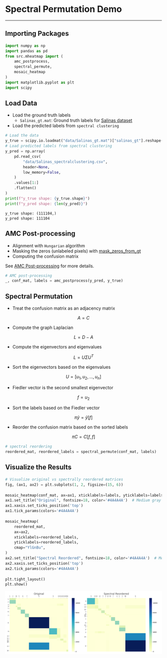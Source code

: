 # Spectral Permutation Demo

---

## Importing Packages

```python
import numpy as np
import pandas as pd
from src.mheatmap import (
    amc_postprocess, 
    spectral_permute, 
    mosaic_heatmap
)
import matplotlib.pyplot as plt
import scipy
```

## Load Data

- Load the ground truth labels
    - `Salinas_gt.mat`: Ground truth labels for [Salinas dataset](http://www.ehu.eus/ccwintco/index.php/Hyperspectral_Remote_Sensing_Scenes)
- Load the predicted labels from `spectral clustering`

```python
# Load the data
y_true = scipy.io.loadmat("data/Salinas_gt.mat")["salinas_gt"].reshape(-1)
# Load predicted labels from spectral clustering
y_pred = np.array(
    pd.read_csv(
        "data/Salinas_spectralclustering.csv",
        header=None,
        low_memory=False,
    )
    .values[1:]
    .flatten()
)
print(f"y_true shape: {y_true.shape}")
print(f"y_pred shape: {len(y_pred)}")
```

    y_true shape: (111104,)
    y_pred shape: 111104

## AMC Post-processing

- Alignment with `Hungarian` algorithm
- Masking the zeros (unlabeled pixels) with [mask_zeros_from_gt](../api/amc-postprocess.md)
- Computing the confusion matrix

See [AMC Post-processing](../api/amc-postprocess.md) for more details.

```python
# AMC post-processing
_, conf_mat, labels = amc_postprocess(y_pred, y_true)
```

## Spectral Permutation

- Treat the confusion matrix as an adjacency matrix

$$
A = C
$$

- Compute the graph Laplacian

$$
L = D - A
$$

- Compute the eigenvectors and eigenvalues

$$
L = U \Sigma U^T
$$

- Sort the eigenvectors based on the eigenvalues

$$
U = [u_1, u_2, \ldots, u_n]
$$

- Fiedler vector is the second smallest eigenvector

$$
f = u_2
$$

- Sort the labels based on the Fiedler vector

$$
\pi\tilde{y} = \tilde{y}[f]
$$

- Reorder the confusion matrix based on the sorted labels

$$
\pi C = C[f, f]
$$

```python
# spectral reordering
reordered_mat, reordered_labels = spectral_permute(conf_mat, labels)
```

## Visualize the Results

```python
# Visualize original vs spectrally reordered matrices
fig, (ax1, ax2) = plt.subplots(1, 2, figsize=(15, 6))

mosaic_heatmap(conf_mat, ax=ax1, xticklabels=labels, yticklabels=labels, cmap="YlGnBu")
ax1.set_title("Original", fontsize=18, color='#4A4A4A')  # Medium gray
ax1.xaxis.set_ticks_position('top')
ax1.tick_params(colors='#4A4A4A')

mosaic_heatmap(
    reordered_mat,
    ax=ax2,
    xticklabels=reordered_labels,
    yticklabels=reordered_labels,
    cmap="YlGnBu",
)
ax2.set_title("Spectral Reordered", fontsize=18, color='#4A4A4A')  # Medium gray
ax2.xaxis.set_ticks_position('top')
ax2.tick_params(colors='#4A4A4A')

plt.tight_layout()
plt.show()
```


    
![png](images/spectral_permutation.png)
    

